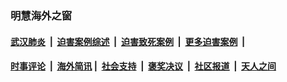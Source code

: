
### 明慧海外之窗

####  [武汉肺炎](indexes/365.md?t=03131200) &nbsp;|&nbsp;  [迫害案例综述](indexes/328.md?t=03131200) &nbsp;|&nbsp; [迫害致死案例](indexes/277.md?t=03131200)  &nbsp;|&nbsp; [更多迫害案例](indexes/81.md?t=03131200)  &nbsp;|&nbsp; 
####  [时事评论](indexes/19.md?t=03131200) &nbsp;|&nbsp; [海外简讯](indexes/245.md?t=03131200)&nbsp;|&nbsp;  [社会支持](indexes/140.md?t=03131200) &nbsp;|&nbsp; [褒奖决议](indexes/282.md?t=03131200) &nbsp;|&nbsp; [社区报道](indexes/91.md?t=03131200)  &nbsp;|&nbsp; [天人之间](indexes/78.md?t=03131200) 

